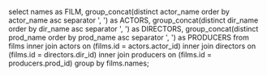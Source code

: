 select names as FILM, group_concat(distinct actor_name order by actor_name asc separator ', ') as ACTORS, group_concat(distinct dir_name order by dir_name asc separator ', ') as DIRECTORS, group_concat(distinct prod_name order by prod_name asc separator ', ') as PRODUCERS from films inner join actors on (films.id = actors.actor_id) inner join directors on (films.id = directors.dir_id) inner join producers on (films.id = producers.prod_id) group by films.names;